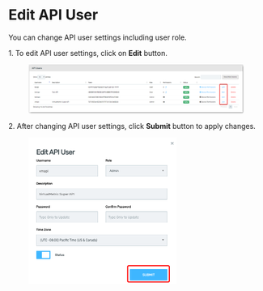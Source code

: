 # Edit API User

You can change API user settings including user role.

1\.      To edit API user settings, click on **Edit** button.

<figure><img src="../../../.gitbook/assets/image (357).png" alt=""><figcaption></figcaption></figure>

2\.      After changing API user settings, click **Submit** button to apply changes.

<div align="left">

<figure><img src="../../../.gitbook/assets/image (358).png" alt="" width="293"><figcaption></figcaption></figure>

</div>
